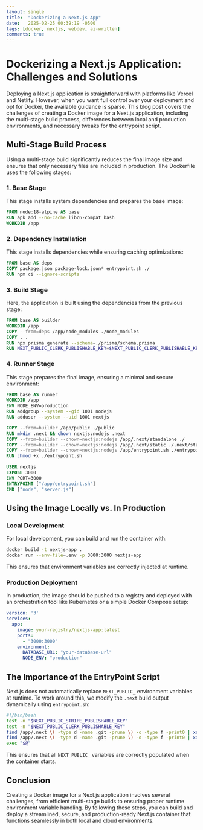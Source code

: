 ```yaml
---
layout: single
title:  "Dockerizing a Next.js App"
date:   2025-02-25 00:39:19 -0500
tags: [docker, nextjs, webdev, ai-written]
comments: true
--- 
```


# Dockerizing a Next.js Application: Challenges and Solutions

Deploying a Next.js application is straightforward with platforms like Vercel and Netlify. However, when you want full control over your deployment and opt for Docker, the available guidance is sparse. This blog post covers the challenges of creating a Docker image for a Next.js application, including the multi-stage build process, differences between local and production environments, and necessary tweaks for the entrypoint script.

## Multi-Stage Build Process

Using a multi-stage build significantly reduces the final image size and ensures that only necessary files are included in production. The Dockerfile uses the following stages:

### 1. Base Stage
This stage installs system dependencies and prepares the base image:

```dockerfile
FROM node:18-alpine AS base
RUN apk add --no-cache libc6-compat bash
WORKDIR /app
```

### 2. Dependency Installation
This stage installs dependencies while ensuring caching optimizations:

```dockerfile
FROM base AS deps
COPY package.json package-lock.json* entrypoint.sh ./
RUN npm ci --ignore-scripts
```

### 3. Build Stage
Here, the application is built using the dependencies from the previous stage:

```dockerfile
FROM base AS builder
WORKDIR /app
COPY --from=deps /app/node_modules ./node_modules
COPY . .
RUN npx prisma generate --schema=./prisma/schema.prisma
RUN NEXT_PUBLIC_CLERK_PUBLISHABLE_KEY=$NEXT_PUBLIC_CLERK_PUBLISHABLE_KEY NEXT_PUBLIC_STRIPE_PUBLISHABLE_KEY=$NEXT_PUBLIC_STRIPE_PUBLISHABLE_KEY npx next build --no-lint
```

### 4. Runner Stage
This stage prepares the final image, ensuring a minimal and secure environment:

```dockerfile
FROM base AS runner
WORKDIR /app
ENV NODE_ENV=production
RUN addgroup --system --gid 1001 nodejs
RUN adduser --system --uid 1001 nextjs

COPY --from=builder /app/public ./public
RUN mkdir .next && chown nextjs:nodejs .next
COPY --from=builder --chown=nextjs:nodejs /app/.next/standalone ./
COPY --from=builder --chown=nextjs:nodejs /app/.next/static ./.next/static
COPY --from=builder --chown=nextjs:nodejs /app/entrypoint.sh ./entrypoint.sh
RUN chmod +x ./entrypoint.sh

USER nextjs
EXPOSE 3000
ENV PORT=3000
ENTRYPOINT ["/app/entrypoint.sh"]
CMD ["node", "server.js"]
```

## Using the Image Locally vs. In Production

### Local Development
For local development, you can build and run the container with:

```sh
docker build -t nextjs-app .
docker run --env-file=.env -p 3000:3000 nextjs-app
```

This ensures that environment variables are correctly injected at runtime. 

### Production Deployment
In production, the image should be pushed to a registry and deployed with an orchestration tool like Kubernetes or a simple Docker Compose setup:

```yaml
version: '3'
services:
  app:
    image: your-registry/nextjs-app:latest
    ports:
      - "3000:3000"
    environment:
      DATABASE_URL: "your-database-url"
      NODE_ENV: "production"
```

## The Importance of the EntryPoint Script

Next.js does not automatically replace `NEXT_PUBLIC_` environment variables at runtime. To work around this, we modify the `.next` build output dynamically using `entrypoint.sh`:

```bash
#!/bin/bash
test -n "$NEXT_PUBLIC_STRIPE_PUBLISHABLE_KEY"
test -n "$NEXT_PUBLIC_CLERK_PUBLISHABLE_KEY"
find /app/.next \( -type d -name .git -prune \) -o -type f -print0 | xargs -0 sed -i "s#CLERK_PUBLISHABLE_KEY#$NEXT_PUBLIC_CLERK_PUBLISHABLE_KEY#g"
find /app/.next \( -type d -name .git -prune \) -o -type f -print0 | xargs -0 sed -i "s#STRIPE_PUBLISHABLE_KEY#$NEXT_PUBLIC_STRIPE_PUBLISHABLE_KEY#g"
exec "$@"
```

This ensures that all `NEXT_PUBLIC_` variables are correctly populated when the container starts.

## Conclusion

Creating a Docker image for a Next.js application involves several challenges, from efficient multi-stage builds to ensuring proper runtime environment variable handling. By following these steps, you can build and deploy a streamlined, secure, and production-ready Next.js container that functions seamlessly in both local and cloud environments.





